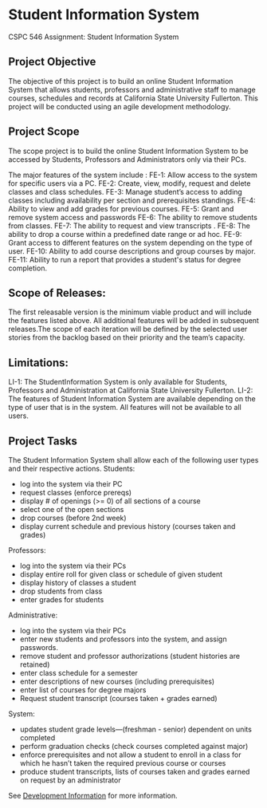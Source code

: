 # Student Information System

CSPC 546 Assignment: Student Information System

## Project Objective 
The objective of this project is to build an online Student Information System that allows students, professors and administrative staff to manage courses, schedules and records at California State University Fullerton. This project will be conducted using an agile development methodology.

## Project Scope
The scope project is to build the online Student Information System to be accessed by Students, Professors and Administrators only via their PCs. 

The major features of the system include :
FE-1: Allow access to the system for specific users via a PC.
FE-2: Create, view, modify, request and delete classes and class schedules.
FE-3: Manage student’s access to adding classes including availability per section and prerequisites standings.
FE-4: Ability to view and add grades for previous courses. 
FE-5: Grant and remove system access and passwords
FE-6: The ability to remove students from classes.
FE-7: The ability to request and view transcripts .
FE-8: The ability to drop a course within a predefined date range or ad hoc. 
FE-9: Grant access to different features on the system depending on the type of user. 
FE-10: Ability to add course descriptions and group courses by major.
FE-11: Ability to run a report that provides a student's status for degree completion.

## Scope of Releases:
The first releasable version is the minimum viable product and will include the features listed above. All additional features will be added in subsequent releases.The scope of each iteration will be defined by the selected user stories from the backlog based on their priority and the team’s capacity. 

## Limitations:
LI-1: The StudentInformation System is only available for Students, Professors and Administration at California State University Fullerton.
LI-2: The features of Student Information System are available depending on the type of user that is in the system. All features will not be available to all users. 

## Project Tasks
The Student Information System shall allow each of the following user types and their respective actions.
Students:
* log into the system via their PC 
* request classes (enforce prereqs)
* display # of openings (>= 0) of all sections of a course
* select one of the open sections
* drop courses (before 2nd week) 
* display current schedule and previous history (courses taken and grades) 
 
Professors: 
* log into the system via their PCs
* display entire roll for given class or schedule of given student 
* display history of classes a student 
* drop students from class
* enter grades for students 

Administrative:
* log into the system via their PCs
* enter new students and professors into the system, and assign passwords. 
* remove student and professor authorizations (student histories are retained) 
* enter class schedule for a semester
* enter descriptions of new courses (including prerequisites)
* enter list of courses for degree majors
* Request student transcript (courses taken + grades earned)

System:
* updates student grade levels—(freshman - senior) dependent on units completed
* perform graduation checks (check courses completed against major)
* enforce prerequisites and not allow a student to enroll in a class for which he hasn’t taken the required previous course or courses
* produce student transcripts, lists of courses taken and grades earned on request by an administrator

See [Development Information](dev_info.md) for more information.

